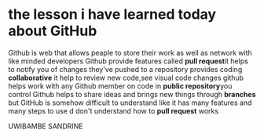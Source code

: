 # the lesson i have learned today about GitHub
Github is web that allows peaple to store their work as well as network with like minded developers
Github provide features called **pull request**it helps to notify you of changes they've pushed to a repository
provides coding **collaborative** 
it help to review new code,see visual code changes
github helps work with any Github member on code in **public repository**you control
Github helps to share ideas and brings new things through **branches**
but GitHub is somehow difficult to understand like it has many features and many steps to use d
don't understand how to **pull request** works

UWIBAMBE SANDRINE
